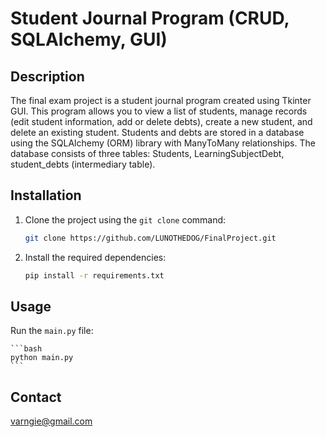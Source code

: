 #  Student Journal Program (CRUD, SQLAlchemy, GUI)

## Description

The final exam project is a student journal program created using Tkinter GUI. This program allows you to view a list of students, manage records (edit student information, add or delete debts), create a new student, and delete an existing student. Students and debts are stored in a database using the SQLAlchemy (ORM) library with ManyToMany relationships. The database consists of three tables: Students, LearningSubjectDebt, student_debts (intermediary table).

## Installation

1. Clone the project using the `git clone` command:

    ```bash
    git clone https://github.com/LUNOTHEDOG/FinalProject.git
    ```

2. Install the required dependencies:

    ```bash
    pip install -r requirements.txt
    ```

## Usage

Run the `main.py` file:

    ```bash
    python main.py
    ```

## Contact

varngie@gmail.com
